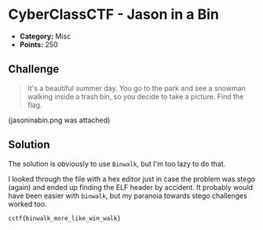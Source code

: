 # CyberClassCTF - Jason in a Bin

* **Category:** Misc
* **Points:** 250

## Challenge

> It's a beautiful summer day. You go to the park and see a snowman walking inside a trash bin, so you decide to take a picture. Find the flag.

(jasoninabin.png was attached)


## Solution

The solution is obviously to use `Binwalk`, but I'm too lazy to do that.

I looked through the file with a hex editor just in case the problem was stego (again) and ended up finding the ELF header by accident. It probably would have been easier with `binwalk`, but my paranoia towards stego challenges worked too.


```
cctf{binwalk_more_like_win_walk}
```